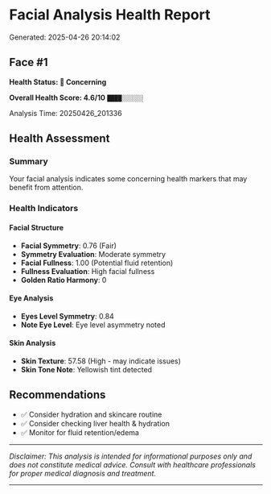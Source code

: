 # Facial Analysis Health Report

Generated: 2025-04-26 20:14:02

## Face #1

**Health Status: 🔴 Concerning**

**Overall Health Score: 4.6/10** `████░░░░░░`

Analysis Time: 20250426_201336

## Health Assessment

### Summary

Your facial analysis indicates some concerning health markers that may benefit from attention.

### Health Indicators

#### Facial Structure

- **Facial Symmetry**: 0.76 (Fair)
- **Symmetry Evaluation**: Moderate symmetry
- **Facial Fullness**: 1.00 (Potential fluid retention)
- **Fullness Evaluation**: High facial fullness
- **Golden Ratio Harmony**: 0

#### Eye Analysis

- **Eyes Level Symmetry**: 0.84
- **Note Eye Level**: Eye level asymmetry noted

#### Skin Analysis

- **Skin Texture**: 57.58 (High - may indicate issues)
- **Skin Tone Note**: Yellowish tint detected

## Recommendations

- ✅ Consider hydration and skincare routine
- ✅ Consider checking liver health & hydration
- ✅ Monitor for fluid retention/edema

---

*Disclaimer: This analysis is intended for informational purposes only and does not constitute medical advice. Consult with healthcare professionals for proper medical diagnosis and treatment.*

---

